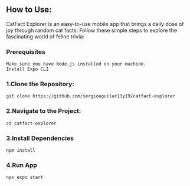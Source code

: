 ## How to Use:
CatFact Explorer is an easy-to-use mobile app that brings a daily dose of joy through random cat facts. Follow these simple steps to explore the fascinating world of feline trivia:

### Prerequisites
    Make sure you have Node.js installed on your machine.
    Install Expo CLI
    
### <a>1.Clone the Repository:</a>
    git clone https://github.com/sergioaguilar13y19/catfact-explorer
### <a>2.Navigate to the Project:</a>
    cd catfact-explorer
### <a>3.Install Dependencies</a>
    npm install
### <a>4.Run App</a>
    npx expo start